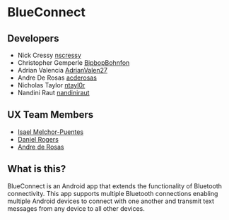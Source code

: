 # BlueConnect

## Developers
- Nick Cressy [nscressy](https://github.com/nscressy)
- Christopher Gemperle [BipbopBohnfon](https://github.com/BipbopBohnfon)
- Adrian Valencia [AdrianValen27](https://github.com/AdrianValen27)
- Andre De Rosas [acderosas](https://github.com/acderosas)
- Nicholas Taylor [ntayl0r](https://github.com/ntayl0r)
- Nandini Raut [nandiniraut](https://github.com/nandiniraut)

## UX Team Members
- [Isael Melchor-Puentes](https://github.com/UsabilityEngineering/ux-portfolio-isaelpuentes/blob/a181573f1078a1858d5320df7f80a24f41cc5435/README.md)
- [Daniel Rogers](https://github.com/UsabilityEngineering/ux-portfolio-droge91/blob/3e5aa57f10c3ef0bf55f186bfd34936d14a966cb/README.md)
- [Andre de Rosas](https://github.com/UsabilityEngineering/ux-portfolio-acderosas/blob/7a411be7cf9e058c7f136547a4d60ab5fa39037f/README.md)

## What is this?
BlueConnect is an Android app that extends the functionality of Bluetooth connectivity. This app supports multiple Bluetooth connections enabling multiple Android devices to connect with one another and transmit text messages from any device to all other devices.
